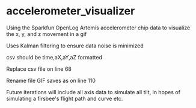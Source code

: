 # accelerometer_visualizer
Using the Sparkfun OpenLog Artemis accelerometer chip data to visualize the x, y, and z movement in a gif

Uses Kalman filtering to ensure data noise is minimized

csv should be time,aX,aY,aZ formatted

Replace csv file on line 68

Rename file GIF saves as on line 110

Future iterations will include all axis data to simulate all tilt, in hopes of simulating a firsbee's flight path and curve etc.
